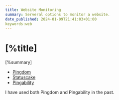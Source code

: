 ```yaml
---
title: Website Monitoring
summary: Serveral options to monitor a website.
date_published: 2024-01-09T21:41:03+01:00
keywords:web
---
```


# [%title]

[%summary]

- [Pingdom](https://www.pingdom.com)
- [Statuscake](https://www.statuscake.com)
- [Pingability](https://pingability.com)

I have used both Pingdom and Pingability in the past. 